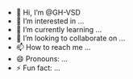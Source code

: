 - 👋 Hi, I’m @GH-VSD
- 👀 I’m interested in ...
- 🌱 I’m currently learning ...
- 💞️ I’m looking to collaborate on ...
- 📫 How to reach me ...
- 😄 Pronouns: ...
- ⚡ Fun fact: ...

<!---
GH-VSD/GH-VSD is a ✨ special ✨ repository because its `README.md` (this file) appears on your GitHub profile.
You can click the Preview link to take a look at your changes.
--->
